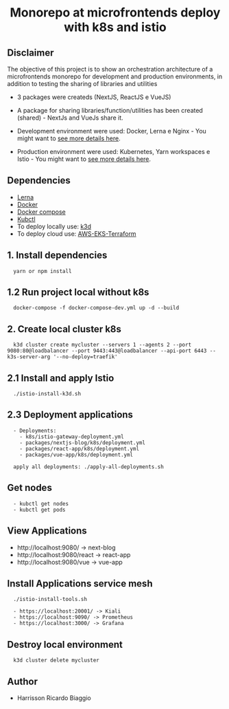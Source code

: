 <h1 align="center">Monorepo at microfrontends deploy with k8s and istio</h1>

## Disclaimer

The objective of this project is to show an orchestration architecture of a microfrontends monorepo for development and production environments, in addition to testing the sharing of libraries and utilities

- 3 packages were createds (NextJS, ReactJS e VueJS)
- A package for sharing libraries/function/utilities has been created (shared) - NextJs and VueJs share it.

- Development environment were used: Docker, Lerna e Nginx - You might want to [see more details here](#).

- Production environment were used: Kubernetes, Yarn workspaces e Istio - You might want to [see more details here](#).


## Dependencies
- [Lerna](https://lerna.js.org/)
- [Docker](https://www.docker.com/products/docker-desktop)
- [Docker compose](https://docs.docker.com/compose/install/)
- [Kubctl](https://kubernetes.io/docs/tasks/tools/)
- To deploy locally use: [k3d](https://k3d.io/)
- To deploy cloud use: [AWS-EKS-Terraform](https://github.com/hawkz94/eks-terraform-k8s)

## 1. Install dependencies
```
  yarn or npm install
```

## 1.2 Run project local without k8s
```
  docker-compose -f docker-compose-dev.yml up -d --build
```

## 2. Create local cluster k8s
```
  k3d cluster create mycluster --servers 1 --agents 2 --port 9080:80@loadbalancer --port 9443:443@loadbalancer --api-port 6443 --k3s-server-arg '--no-deploy=traefik'
```

## 2.1 Install and apply Istio
```
  ./istio-install-k3d.sh
```

## 2.3 Deployment applications
```
  - Deployments:
    - k8s/istio-gateway-deployment.yml
    - packages/nextjs-blog/k8s/deployment.yml
    - packages/react-app/k8s/deployment.yml
    - packages/vue-app/k8s/deployment.yml
```

```
  apply all deployments: ./apply-all-deployments.sh
```



## Get nodes
```
  - kubctl get nodes
  - kubctl get pods
```

## View Applications
  - http://localhost:9080/ -> next-blog
  - http://localhost:9080/react -> react-app
  - http://localhost:9080/vue -> vue-app

## Install Applications service mesh
```
  ./istio-install-tools.sh
```
```
  - https://localhost:20001/ -> Kiali
  - https://localhost:9090/ -> Prometheus
  - https://localhost:3000/ -> Grafana
```

## Destroy local environment
```
  k3d cluster delete mycluster
```

## Author
- Harrisson Ricardo Biaggio
